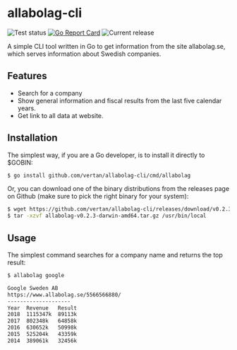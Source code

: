 # allabolag-cli
![Test status](https://github.com/vertan/allabolag-cli/workflows/Tests/badge.svg)
[![Go Report Card](https://goreportcard.com/badge/github.com/vertan/allabolag-cli)](https://goreportcard.com/report/github.com/vertan/allabolag-cli)
![Current release](https://img.shields.io/github/v/release/vertan/allabolag-cli?sort=semver)

A simple CLI tool written in Go to get information from the site allabolag.se, which serves information about Swedish companies.

## Features
- Search for a company
- Show general information and fiscal results from the last five calendar years.
- Get link to all data at website.

## Installation
The simplest way, if you are a Go developer, is to install it directly to $GOBIN:
```bash
$ go install github.com/vertan/allabolag-cli/cmd/allabolag
```

Or, you can download one of the binary distributions from the releases page on Github (make sure to pick the right binary for your system):
```bash
$ wget https://github.com/vertan/allabolag-cli/releases/download/v0.2.3/allabolag-v0.2.3-darwin-amd64.tar.gz
$ tar -xzvf allabolag-v0.2.3-darwin-amd64.tar.gz /usr/bin/local
```

## Usage
The simplest command searches for a company name and returns the top result:
```bash
$ allabolag google

Google Sweden AB
https://www.allabolag.se/5566566880/
--------------------
Year  Revenue   Result
2018  1115347k  89113k
2017  802348k   64858k
2016  630652k   50998k
2015  525204k   43359k
2014  389061k   32456k
```

